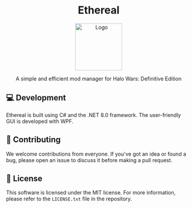 ﻿<h1 align="center">Ethereal</h1>

<p align="center">
  <img src="https://i.imgur.com/tM44Q2t.png" alt="Logo" width="128" height="128">
</p>

<p align="center">
  A simple and efficient mod manager for Halo Wars: Definitive Edition
</p>


## 💻 Development

Ethereal is built using C# and the .NET 8.0 framework. The user-friendly GUI is developed with WPF.


## 🤝 Contributing

We welcome contributions from everyone. If you've got an idea or found a bug, please open an issue to discuss it before making a pull request.


## 📜 License

This software is licensed under the MIT license. For more information, please refer to the `LICENSE.txt` file in the repository.
